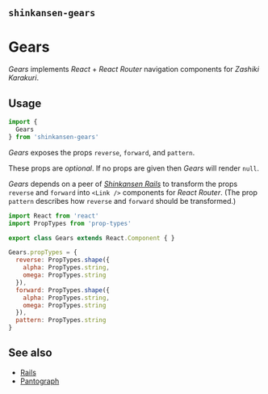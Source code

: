 ## `shinkansen-gears`

# Gears

*Gears* implements *React* + *React Router* navigation components for *Zashiki Karakuri*.

## Usage

```javascript
import {
  Gears
} from 'shinkansen-gears'
```

*Gears* exposes the props `reverse`, `forward`, and `pattern`.

These props are _optional_. If no props are given then *Gears* will render `null`.

*Gears* depends on a peer of *[Shinkansen Rails](https://github.com/modernpoacher/shinkansen-rails)* to transform the props `reverse` and `forward` into `<Link />` components for *React Router*. (The prop `pattern` describes how `reverse` and `forward` should be transformed.)

```javascript
import React from 'react'
import PropTypes from 'prop-types'

export class Gears extends React.Component { }

Gears.propTypes = {
  reverse: PropTypes.shape({
    alpha: PropTypes.string,
    omega: PropTypes.string
  }),
  forward: PropTypes.shape({
    alpha: PropTypes.string,
    omega: PropTypes.string
  }),
  pattern: PropTypes.string
}
```

## See also

- [Rails](https://github.com/modernpoacher/shinkansen-rails)
- [Pantograph](https://github.com/modernpoacher/shinkansen-pantograph)
